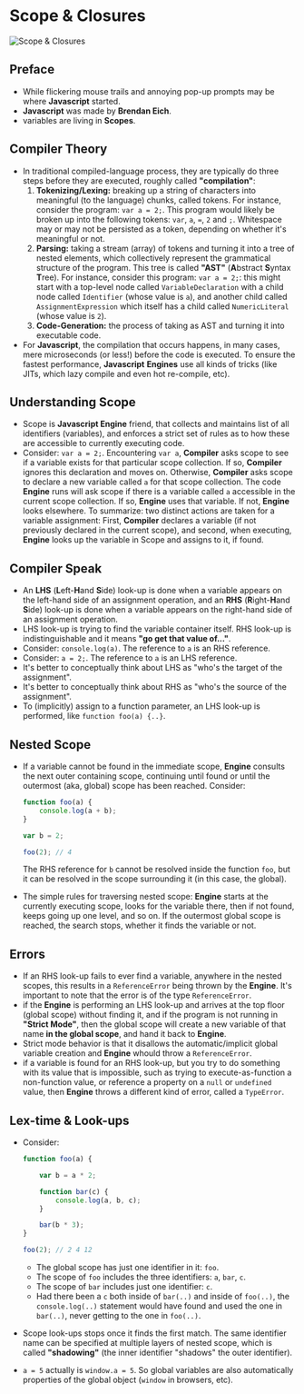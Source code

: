 # Scope & Closures

![Scope & Closures](https://www.debuggr.io/static/deed0850c5939ca6f2e263e03e0a9249/af144/cover.png)

## Preface

- While flickering mouse trails and annoying pop-up prompts may be where **Javascript** started.
- **Javascript** was made by **Brendan Eich**.
- variables are living in **Scopes**.

## Compiler Theory

- In traditional compiled-language process, they are typically do three steps before they are executed, roughly called **"compilation"**:
    1. **Tokenizing/Lexing:** breaking up a string of characters into meaningful (to the language) chunks, called tokens. For instance, consider the program: `var a = 2;`. This program would likely be broken up into the following tokens: `var`, `a`, `=`, `2` and `;`. Whitespace may or may not be persisted as a token, depending on whether it's meaningful or not.
    2. **Parsing:** taking a stream (array) of tokens and turning it into a tree of nested elements, which collectively represent the grammatical structure of the program. This tree is called **"AST"** (**A**bstract **S**yntax **T**ree). For instance, consider this program: `var a = 2;`: this might start with a top-level node called `VariableDeclaration` with a child node called `Identifier` (whose value is `a`), and another child called `AssignmentExpression` which itself has a child called `NumericLiteral` (whose value is `2`).
    3. **Code-Generation:** the process of taking as AST and turning it into executable code.
- For **Javascript**, the compilation that occurs happens, in many cases, mere microseconds (or less!) before the code is executed. To ensure the fastest performance, **Javascript** **Engines** use all kinds of tricks (like JITs, which lazy compile and even hot re-compile, etc).

## Understanding Scope

- Scope is **Javascript Engine** friend, that collects and maintains list of all identifiers (variables), and enforces a strict set of rules as to how these are accessible to currently executing code.
- Consider: `var a = 2;`. Encountering `var a`, **Compiler** asks scope to see if a variable exists for that particular scope collection. If so, **Compiler** ignores this declaration and moves on. Otherwise, **Compiler** asks scope to declare a new variable called `a` for that scope collection. The code **Engine** runs will ask scope if there is a variable called `a` accessible in the current scope collection. If so, **Engine** uses that variable. If not, **Engine** looks elsewhere. To summarize: two distinct actions are taken for a variable assignment: First, **Compiler** declares a variable (if not previously declared in the current scope), and second, when executing, **Engine** looks up the variable in Scope and assigns to it, if found.

## Compiler Speak

- An **LHS** (**L**eft-**H**and **S**ide) look-up is done when a variable appears on the left-hand side of an assignment operation, and an **RHS** (**R**ight-**H**and **S**ide) look-up is done when a variable appears on the right-hand side of an assignment operation.
- LHS look-up is trying to find the variable container itself. RHS look-up is indistinguishable and it means **"go get that value of..."**.
- Consider: `console.log(a)`. The reference to `a` is an RHS reference.
- Consider: `a = 2;`. The reference to `a` is an LHS reference.
- It's better to conceptually think about LHS as "who's the target of the assignment".
- It's better to conceptually think about RHS as "who's the source of the assignment".
- To (implicitly) assign to a function parameter, an LHS look-up is performed, like `function foo(a) {..}`.

## Nested Scope

- If a variable cannot be found in the immediate scope, **Engine** consults the next outer containing scope, continuing until found or until the outermost (aka, global) scope has been reached. Consider:

    ```js
    function foo(a) {
        console.log(a + b);
    }

    var b = 2;

    foo(2); // 4
    ```

    The RHS reference for `b` cannot be resolved inside the function `foo`, but it can be resolved in the scope surrounding it (in this case, the global).
- The simple rules for traversing nested scope: **Engine** starts at the currently executing scope, looks for the variable there, then if not found, keeps going up one level, and so on. If the outermost global scope is reached, the search stops, whether it finds the variable or not.

## Errors

- If an RHS look-up fails to ever find a variable, anywhere in the nested scopes, this results in a `ReferenceError` being thrown by the **Engine**. It's important to note that the error is of the type `ReferenceError`.
- if the **Engine** is performing an LHS look-up and arrives at the top floor (global scope) without finding it, and if the program is not running in **"Strict Mode"**, then the global scope will create a new variable of that name **in the global scope**, and hand it back to **Engine**.
- Strict mode behavior is that it disallows the automatic/implicit global variable creation and **Engine** whould throw a `ReferenceError`.
- if a variable is found for an RHS look-up, but you try to do something with its value that is impossible, such as trying to execute-as-function a non-function value, or reference a property on a `null` or `undefined` value, then **Engine** throws a different kind of error, called a `TypeError`.

## Lex-time & Look-ups

- Consider:

    ```js
    function foo(a) {

        var b = a * 2;

        function bar(c) {
            console.log(a, b, c);
        }

        bar(b * 3);
    }

    foo(2); // 2 4 12
    ```

  - The global scope has just one identifier in it: `foo`.
  - The scope of `foo` includes the three identifiers: `a`, `bar`, `c`.
  - The scope of `bar` includes just one identifier: `c`.
  - Had there been a `c` both inside of `bar(..)` and inside of `foo(..)`, the `console.log(..)` statement would have found and used the one in `bar(..)`, never getting to the one in `foo(..)`.
- Scope look-ups stops once it finds the first match. The same identifier name can be specified at multiple layers of nested scope, which is called **"shadowing"** (the inner identifier "shadows" the outer identifier).
- `a = 5` actually is `window.a = 5`. So global variables are also automatically properties of the global object (`window` in browsers, etc).
